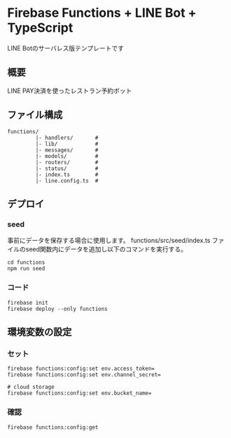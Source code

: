 # Firebase Functions + LINE Bot + TypeScript
LINE Botのサーバレス版テンプレートです

## 概要
LINE PAY決済を使ったレストラン予約ボット

## ファイル構成
```
functions/
         |- handlers/       #
         |- lib/            #
         |- messages/       #
         |- models/         #
         |- routers/        #
         |- status/         #
         |- index.ts        #
         |- line.config.ts  #
```

## デプロイ
### seed
事前にデータを保存する場合に使用します。
functions/src/seed/index.ts ファイルのseed関数内にデータを追加し以下のコマンドを実行する。
```
cd functions
npm run seed
```

### コード
```
firebase init
firebase deploy --only functions
```

## 環境変数の設定
### セット
```
firebase functions:config:set env.access_token=
firebase functions:config:set env.channel_secret=

# cloud storage
firebase functions:config:set env.bucket_name=
```

### 確認
```
firebase functions:config:get
```
